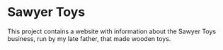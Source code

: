 # Sawyer Toys

This project contains a website with information about the Sawyer Toys business, run by my late father, that made wooden toys.
